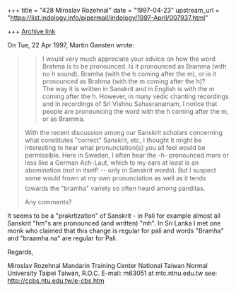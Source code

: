 +++
title = "428 Miroslav Rozehnal"
date = "1997-04-23"
upstream_url = "https://list.indology.info/pipermail/indology/1997-April/007937.html"

+++
[Archive link](https://list.indology.info/pipermail/indology/1997-April/007937.html)

On Tue, 22 Apr 1997, Martin Gansten wrote:

> >I would very much appreciate your advice on how the word 
> >Brahma is to be pronounced.  Is it pronounced as Bramma 
> >(with no h sound), Bramha (with the h coming after the m), 
> >or is it pronounced as Brahma (with the m coming after the h)?  
> >The way it is written in Sanskrit and in English is with the m 
> >coming after the h.  However, in many vedic chanting recordings 
> >and in recordings of Sri Vishnu Sahasranamam, I notice that people 
> >are pronouncing the word with the h coming after the m, or as 
> >Bramma.  
> 
> With the recent discussion among our Sanskrit scholars concerning what
> constitutes "correct" Sanskrit, etc, I thought it might be interesting to
> hear what pronunciation(s) you all feel would be permissible. Here in
> Sweden, I often hear the -h- pronounced more or less like a German Ach-Laut,
> which to my ears at least is an abomination (not in itself! -- only in
> Sanskrit words). But I suspect some would frown at my own pronunciation as
> well as it tends towards the "bramha" variety so often heard among panditas.
> 
> Any comments?

It seems to be a "prakrtization" of Sanskrit - in Pali for example almost 
all Sanskrit "hm"s are pronounced (and written) "mh".
In Sri Lanka I met one monk who claimed that this change is regular for 
pali and words "Bramha" and "braamha.na" are regular for Pali.

Regards, 

Miroslav Rozehnal
Mandarin Training Center
National Taiwan Normal University
Taipei
Taiwan, R.O.C.
E-mail: m63051 at mtc.ntnu.edu.tw
see: http://ccbs.ntu.edu.tw/e-cbs.htm




